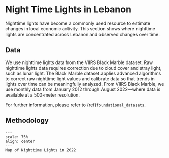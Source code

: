 # Night Time Lights in Lebanon

Nighttime lights have become a commonly used resource to estimate changes in local economic activity. This section shows where nighttime lights are concentrated across Lebanon and observed changes over time.

## Data

We use nighttime lights data from the VIIRS Black Marble dataset. Raw nighttime lights data requires correction due to cloud cover and stray light, such as lunar light. The Black Marble dataset applies advanced algorithms to correct raw nighttime light values and calibrate data so that trends in lights over time can be meaningfully analyzed. From VIIRS Black Marble, we use monthly data from January 2012 through August 2022—where data is available at a 500-meter resolution.

For further information, please refer to {ref}`foundational_datasets`.

## Methodology

```{figure} figures/ntl_2022.png
---
scale: 75%
align: center
---
Map of Nighttime Lights in 2022
```